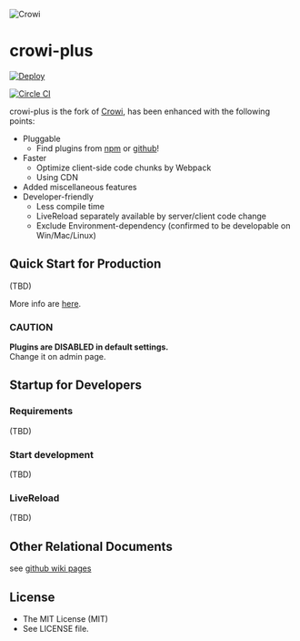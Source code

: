 ![Crowi](http://res.cloudinary.com/hrscywv4p/image/upload/c_limit,f_auto,h_900,q_80,w_1200/v1/199673/https_www_filepicker_io_api_file_VpYEP32ZQyCZ85u6XCXo_zskpra.png)

crowi-plus
===========

[![Deploy](https://www.herokucdn.com/deploy/button.png)](https://heroku.com/deploy?template=https://github.com/weseek/crowi-plus/tree/v1.0.0-RC)

[![Circle CI](https://circleci.com/gh/crowi/crowi.svg?style=svg)](https://circleci.com/gh/crowi/crowi)


crowi-plus is the fork of [Crowi](https://github.com/crowi/crowi), has been enhanced with the following points:

* Pluggable
  * Find plugins from [npm](https://www.npmjs.com/browse/keyword/crowi-plugin) or [github](https://github.com/search?q=topic%3Acrowi-plugin)!
* Faster
  * Optimize client-side code chunks by Webpack
  * Using CDN
* Added miscellaneous features
* Developer-friendly
  * Less compile time
  * LiveReload separately available by server/client code change
  * Exclude Environment-dependency (confirmed to be developable on Win/Mac/Linux)
  

Quick Start for Production
---------------------------

(TBD)

More info are [here](https://github.com/crowi/crowi/wiki/Install-and-Configuration).

### CAUTION

**Plugins are DISABLED in default settings.**  
Change it on admin page.


Startup for Developers
-----------------------

### Requirements

(TBD)

### Start development

(TBD)

### LiveReload

(TBD)


Other Relational Documents
---------------------------

see [github wiki pages](https://github.com/weseek/crowi-plus/wiki)

License
---------

* The MIT License (MIT)
* See LICENSE file.
